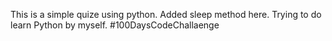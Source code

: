 This is a simple quize using python. Added sleep method here. Trying to do learn Python by myself. #100DaysCodeChallaenge